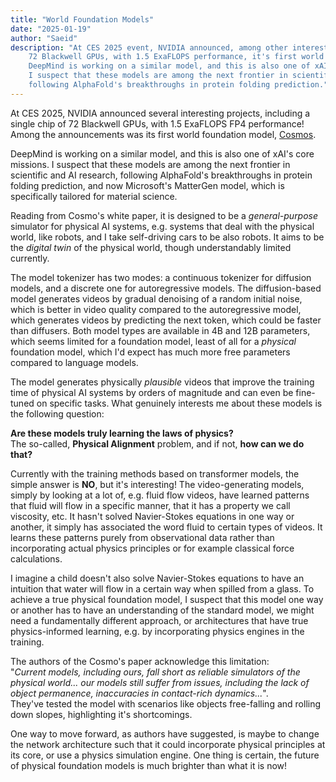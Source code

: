 ```yaml
---
title: "World Foundation Models"
date: "2025-01-19"
author: "Saeid"
description: "At CES 2025 event, NVIDIA announced, among other interesting things, including a single chip made out of\
    72 Blackwell GPUs, with 1.5 ExaFLOPS performance, it's first world foundation model, Cosmos. \
    DeepMind is working on a similar model, and this is also one of xAI's core missions. \
    I suspect that these models are among the next frontier in scientific and AI research, \
    following AlphaFold's breakthroughs in protein folding prediction."
---
```

At CES 2025, NVIDIA announced several interesting projects, 
including a single chip of 72 Blackwell GPUs, with 1.5 ExaFLOPS FP4 performance!
Among the announcements was its first world foundation model, 
[Cosmos](https://research.nvidia.com/publication/2025-01_cosmos-world-foundation-model-platform-physical-ai). 

DeepMind is working on a similar model, and this is also one of xAI's core missions. 
I suspect that these models are among the next frontier in scientific and AI research, 
following AlphaFold's breakthroughs in protein folding prediction, 
and now Microsoft's MatterGen model, which is specifically tailored for material science.

Reading from Cosmo's white paper, 
it is designed to be a *general-purpose* simulator for physical AI systems, 
e.g. systems that deal with the physical world, like robots, 
and I take self-driving cars to be also robots. 
It aims to be the *digital twin* of the physical world, though understandably limited currently.

The model tokenizer has two modes: a continuous tokenizer for diffusion models, 
and a discrete one for autoregressive models. The diffusion-based model generates videos 
by gradual denoising of a random initial noise, which is better in video quality 
compared to the autoregressive model, which generates videos by predicting the next token, 
which could be faster than diffusers. Both model types are available in 4B and 12B parameters, 
which seems limited for a foundation model, least of all for a *physical* foundation model, 
which I'd expect has much more free parameters compared to language models.

The model generates physically *plausible* videos that improve the training time 
of physical AI systems by orders of magnitude and can even be fine-tuned on specific tasks. 
What genuinely interests me about these models is the following question:

**Are these models truly learning the laws of physics?** \
The so-called, **Physical Alignment** problem, 
and if not, **how can we do that?** 

Currently with the training methods based on transformer models, 
the simple answer is **NO**, but it's interesting! The video-generating models, 
simply by looking at a lot of, e.g. fluid flow videos, have learned patterns 
that fluid will flow in a specific manner, that it has a property we call viscosity, etc. 
It hasn't solved Navier-Stokes equations in one way or another, 
it simply has associated the word fluid to certain types of videos. 
It learns these patterns purely from observational data rather than incorporating actual physics principles 
or for example classical force calculations.

I imagine a child doesn't also solve Navier-Stokes equations to have an intuition that 
water will flow in a certain way when spilled from a glass. To achieve a true physical foundation model, 
I suspect that this model one way or another has to have an understanding of the standard model, 
we might need a fundamentally different approach, or architectures that have true physics-informed learning, 
e.g. by incorporating physics engines in the training.

The authors of the Cosmo's paper acknowledge this limitation:\
"*Current models, including ours, fall short as reliable simulators of the physical world... 
our models still suffer from issues, including the lack of object permanence, 
inaccuracies in contact-rich dynamics...*".\
They've tested the model with scenarios like objects free-falling and rolling down slopes, highlighting it's shortcomings.

One way to move forward, as authors have suggested, is maybe to change the network architecture such that it could 
incorporate physical principles at its core, or use a physics simulation engine. 
One thing is certain, the future of physical foundation models is much brighter than what it is now!

